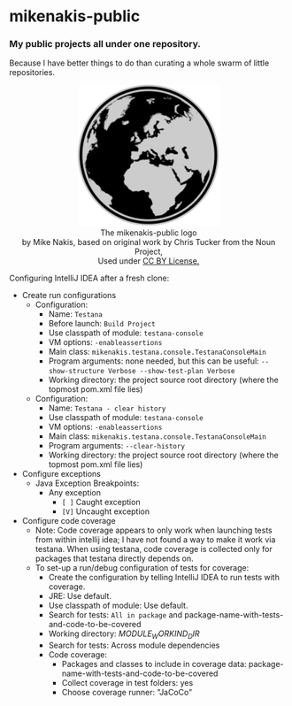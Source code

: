 # mikenakis-public
### My public projects all under one repository.
Because I have better things to do than curating a whole swarm of little repositories. 

<p align="center">
<img title="mikenakis-public logo" src="mikenakis-public.svg" width="256"/><br/>
The mikenakis-public logo<br>
by Mike Nakis, based on original work by Chris Tucker from the Noun Project,<br> 
Used under <a href="https://creativecommons.org/licenses/by/3.0/us/">CC BY License.</a>
</p>

Configuring IntelliJ IDEA after a fresh clone:

- Create run configurations
  - Configuration:
    - Name: `Testana`
    - Before launch: `Build Project`
    - Use classpath of module: `testana-console`
    - VM options: `-enableassertions`
    - Main class: `mikenakis.testana.console.TestanaConsoleMain`
    - Program arguments: none needed, but this can be useful: `--show-structure Verbose --show-test-plan Verbose`
    - Working directory: the project source root directory (where the topmost pom.xml file lies)
  - Configuration:
    - Name: `Testana - clear history`
    - Use classpath of module: `testana-console`
    - VM options: `-enableassertions`
    - Main class: `mikenakis.testana.console.TestanaConsoleMain`
    - Program arguments: `--clear-history`
    - Working directory: the project source root directory (where the topmost pom.xml file lies)
- Configure exceptions
  - Java Exception Breakpoints:
    - Any exception
      - `[ ]` Caught exception
      - `[V]` Uncaught exception
- Configure code coverage
  - Note: Code coverage appears to only work when launching tests from
within intellij idea; I have not found a way to make it work via testana.
When using testana, code coverage is collected only for packages that
testana directly depends on.
  - To set-up a run/debug configuration of tests for coverage:
    - Create the configuration by telling IntelliJ IDEA to run tests with coverage.
    - JRE: Use default.
    - Use classpath of module: Use default.
    - Search for tests: `All in package` and package-name-with-tests-and-code-to-be-covered
    - Working directory: $MODULE_WORKIND_DIR$
    - Search for tests: Across module dependencies
    - Code coverage:
      - Packages and classes to include in coverage data: package-name-with-tests-and-code-to-be-covered
      - Collect coverage in test folders: yes
      - Choose coverage runner: "JaCoCo"
